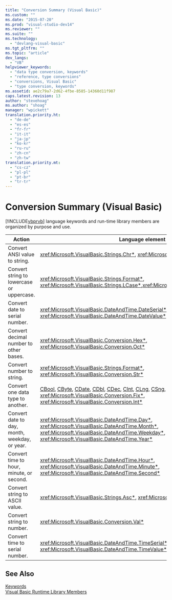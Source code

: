 ```yaml
---
title: "Conversion Summary (Visual Basic)"
ms.custom: ""
ms.date: "2015-07-20"
ms.prod: "visual-studio-dev14"
ms.reviewer: ""
ms.suite: ""
ms.technology: 
  - "devlang-visual-basic"
ms.tgt_pltfrm: ""
ms.topic: "article"
dev_langs: 
  - "VB"
helpviewer_keywords: 
  - "data type conversion, keywords"
  - "reference, type conversions"
  - "conversions, Visual Basic"
  - "type conversion, keywords"
ms.assetid: ae2c79a7-2d62-4fbe-8585-14360d11f987
caps.latest.revision: 13
author: "stevehoag"
ms.author: "shoag"
manager: "wpickett"
translation.priority.ht: 
  - "de-de"
  - "es-es"
  - "fr-fr"
  - "it-it"
  - "ja-jp"
  - "ko-kr"
  - "ru-ru"
  - "zh-cn"
  - "zh-tw"
translation.priority.mt: 
  - "cs-cz"
  - "pl-pl"
  - "pt-br"
  - "tr-tr"
---
```

# Conversion Summary (Visual Basic)
[!INCLUDE[vbprvb](../../../csharp\programming-guide\concepts\linq/includes/vbprvb_md.md)] language keywords and run-time library members are organized by purpose and use.  
  
|Action|Language element|  
|------------|----------------------|  
|Convert ANSI value to string.|<xref:Microsoft.VisualBasic.Strings.Chr*>, <xref:Microsoft.VisualBasic.Strings.ChrW*>|  
|Convert string to lowercase or uppercase.|<xref:Microsoft.VisualBasic.Strings.Format*>, <xref:Microsoft.VisualBasic.Strings.LCase*>,<xref:Microsoft.VisualBasic.Strings.UCase*>|  
|Convert date to serial number.|<xref:Microsoft.VisualBasic.DateAndTime.DateSerial*>, <xref:Microsoft.VisualBasic.DateAndTime.DateValue*>|  
|Convert decimal number to other bases.|<xref:Microsoft.VisualBasic.Conversion.Hex*>, <xref:Microsoft.VisualBasic.Conversion.Oct*>|  
|Convert number to string.|<xref:Microsoft.VisualBasic.Strings.Format*>, <xref:Microsoft.VisualBasic.Conversion.Str*>|  
|Convert one data type to another.|[CBool](../../../visual-basic\language-reference\functions/type-conversion-functions.md), [CByte](../../../visual-basic\language-reference\functions/type-conversion-functions.md), [CDate](../../../visual-basic\language-reference\functions/type-conversion-functions.md), [CDbl](../../../visual-basic\language-reference\functions/type-conversion-functions.md), [CDec](../../../visual-basic\language-reference\functions/type-conversion-functions.md), [CInt](../../../visual-basic\language-reference\functions/type-conversion-functions.md), [CLng](../../../visual-basic\language-reference\functions/type-conversion-functions.md), [CSng](../../../visual-basic\language-reference\functions/type-conversion-functions.md), [CShort](../../../visual-basic\language-reference\functions/type-conversion-functions.md), [CStr](../../../visual-basic\language-reference\functions/type-conversion-functions.md), [CType](../../../visual-basic\language-reference\functions/ctype-function.md), <xref:Microsoft.VisualBasic.Conversion.Fix*>, <xref:Microsoft.VisualBasic.Conversion.Int*>|  
|Convert date to day, month, weekday, or year.|<xref:Microsoft.VisualBasic.DateAndTime.Day*>, <xref:Microsoft.VisualBasic.DateAndTime.Month*>, <xref:Microsoft.VisualBasic.DateAndTime.Weekday*>, <xref:Microsoft.VisualBasic.DateAndTime.Year*>|  
|Convert time to hour, minute, or second.|<xref:Microsoft.VisualBasic.DateAndTime.Hour*>, <xref:Microsoft.VisualBasic.DateAndTime.Minute*>, <xref:Microsoft.VisualBasic.DateAndTime.Second*>|  
|Convert string to ASCII value.|<xref:Microsoft.VisualBasic.Strings.Asc*>, <xref:Microsoft.VisualBasic.Strings.AscW*>|  
|Convert string to number.|<xref:Microsoft.VisualBasic.Conversion.Val*>|  
|Convert time to serial number.|<xref:Microsoft.VisualBasic.DateAndTime.TimeSerial*>, <xref:Microsoft.VisualBasic.DateAndTime.TimeValue*>|  
  
## See Also  
 [Keywords](../../../visual-basic\language-reference\keywords/index.md)   
 [Visual Basic Runtime Library Members](../../../visual-basic\language-reference/visual-basic-runtime-library-members.md)